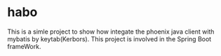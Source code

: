 # habo 
This is a simle project to show how integate the phoenix 
java client with mybatis by keytab(Kerbors).
This project is involved in the Spring Boot frameWork.

